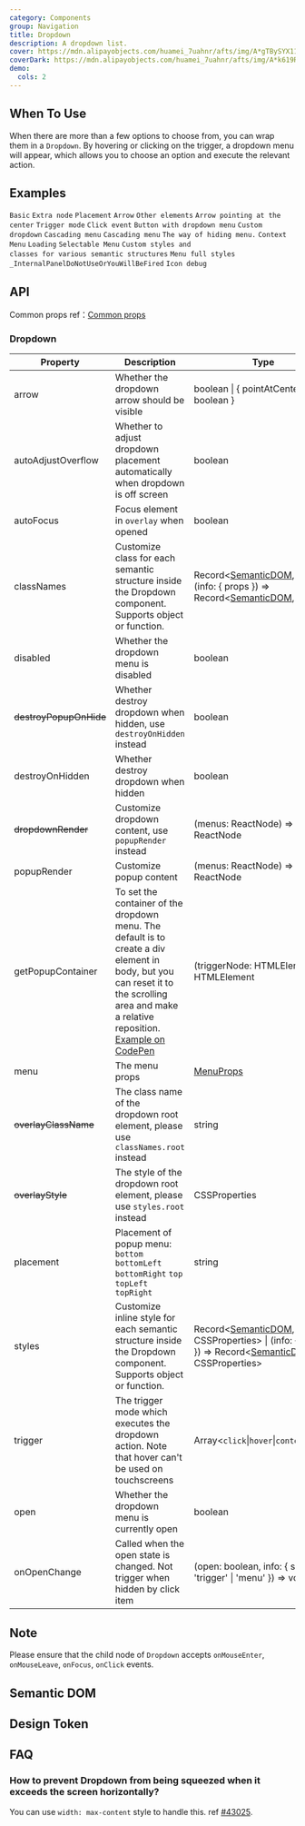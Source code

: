 ```yaml
---
category: Components
group: Navigation
title: Dropdown
description: A dropdown list.
cover: https://mdn.alipayobjects.com/huamei_7uahnr/afts/img/A*gTBySYX11WcAAAAAAAAAAAAADrJ8AQ/original
coverDark: https://mdn.alipayobjects.com/huamei_7uahnr/afts/img/A*k619RJ_7bKEAAAAAAAAAAAAADrJ8AQ/original
demo:
  cols: 2
---
```


## When To Use

When there are more than a few options to choose from, you can wrap them in a `Dropdown`. By hovering or clicking on the trigger, a dropdown menu will appear, which allows you to choose an option and execute the relevant action.

## Examples

<!-- prettier-ignore -->
<code src="./demo/basic.tsx">Basic</code>
<code src="./demo/extra.tsx" version="5.21.0">Extra node</code>
<code src="./demo/placement.tsx">Placement</code>
<code src="./demo/arrow.tsx">Arrow</code>
<code src="./demo/item.tsx">Other elements</code>
<code src="./demo/arrow-center.tsx">Arrow pointing at the center</code>
<code src="./demo/trigger.tsx">Trigger mode</code>
<code src="./demo/event.tsx">Click event</code>
<code src="./demo/dropdown-button.tsx">Button with dropdown menu</code>
<code src="./demo/custom-dropdown.tsx">Custom dropdown</code>
<code src="./demo/sub-menu.tsx">Cascading menu</code>
<code src="./demo/sub-menu-debug.tsx" debug>Cascading menu</code>
<code src="./demo/overlay-open.tsx">The way of hiding menu.</code>
<code src="./demo/context-menu.tsx">Context Menu</code>
<code src="./demo/loading.tsx">Loading</code>
<code src="./demo/selectable.tsx">Selectable Menu</code>
<code src="./demo/style-class.tsx" version="6.0.0">Custom styles and classes for various semantic structures</code>
<code src="./demo/menu-full.tsx" debug>Menu full styles</code>
<code src="./demo/render-panel.tsx" debug>\_InternalPanelDoNotUseOrYouWillBeFired</code>
<code src="./demo/icon-debug.tsx" debug>Icon debug</code>

## API

Common props ref：[Common props](/docs/react/common-props)

### Dropdown

| Property | Description | Type | Default | Version |
| --- | --- | --- | --- | --- |
| arrow | Whether the dropdown arrow should be visible | boolean \| { pointAtCenter: boolean } | false |  |
| autoAdjustOverflow | Whether to adjust dropdown placement automatically when dropdown is off screen | boolean | true | 5.2.0 |
| autoFocus | Focus element in `overlay` when opened | boolean | false |  |
| classNames | Customize class for each semantic structure inside the Dropdown component. Supports object or function. | Record<[SemanticDOM](#semantic-dom), string> \| (info: { props }) => Record<[SemanticDOM](#semantic-dom), string> | - |  |
| disabled | Whether the dropdown menu is disabled | boolean | - |  |
| ~~destroyPopupOnHide~~ | Whether destroy dropdown when hidden, use `destroyOnHidden` instead | boolean | false |  |
| destroyOnHidden | Whether destroy dropdown when hidden | boolean | false | 5.25.0 |
| ~~dropdownRender~~ | Customize dropdown content, use `popupRender` instead | (menus: ReactNode) => ReactNode | - | 4.24.0 |
| popupRender | Customize popup content | (menus: ReactNode) => ReactNode | - | 5.25.0 |
| getPopupContainer | To set the container of the dropdown menu. The default is to create a div element in body, but you can reset it to the scrolling area and make a relative reposition. [Example on CodePen](https://codepen.io/afc163/pen/zEjNOy?editors=0010) | (triggerNode: HTMLElement) => HTMLElement | () => document.body |  |
| menu | The menu props | [MenuProps](/components/menu/#api) | - |  |
| ~~overlayClassName~~ | The class name of the dropdown root element, please use `classNames.root` instead | string | - |  |
| ~~overlayStyle~~ | The style of the dropdown root element, please use `styles.root` instead | CSSProperties | - |  |
| placement | Placement of popup menu: `bottom` `bottomLeft` `bottomRight` `top` `topLeft` `topRight` | string | `bottomLeft` |  |
| styles | Customize inline style for each semantic structure inside the Dropdown component. Supports object or function. | Record<[SemanticDOM](#semantic-dom), CSSProperties> \| (info: { props }) => Record<[SemanticDOM](#semantic-dom), CSSProperties> | - |  |
| trigger | The trigger mode which executes the dropdown action. Note that hover can't be used on touchscreens | Array&lt;`click`\|`hover`\|`contextMenu`> | \[`hover`] |  |
| open | Whether the dropdown menu is currently open | boolean | - |  |
| onOpenChange | Called when the open state is changed. Not trigger when hidden by click item | (open: boolean, info: { source: 'trigger' \| 'menu' }) => void | - | `info.source`: 5.11.0 |

## Note

Please ensure that the child node of `Dropdown` accepts `onMouseEnter`, `onMouseLeave`, `onFocus`, `onClick` events.

## Semantic DOM

<code src="./demo/_semantic.tsx" simplify="true"></code>

## Design Token

<ComponentTokenTable component="Dropdown"></ComponentTokenTable>

## FAQ

### How to prevent Dropdown from being squeezed when it exceeds the screen horizontally?

You can use `width: max-content` style to handle this. ref [#43025](https://github.com/ant-design/ant-design/issues/43025#issuecomment-1594394135).
